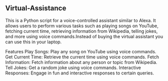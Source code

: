 ## Virtual-Assistance

This is a Python script for a voice-controlled assistant similar to Alexa. It allows users to perform various tasks such as playing songs on YouTube, fetching current time, retrieving information from Wikipedia, telling jokes, and more using voice commands.Instead of buying the virtual assistant you can use this in your laptop.

Features
Play Songs: Play any song on YouTube using voice commands.
Get Current Time: Retrieve the current time using voice commands.
Fetch Information: Fetch information about any person or topic from Wikipedia.
Tell Jokes: Get a random joke using voice commands.
Interactive Responses: Engage in fun and interactive responses to certain queries.
